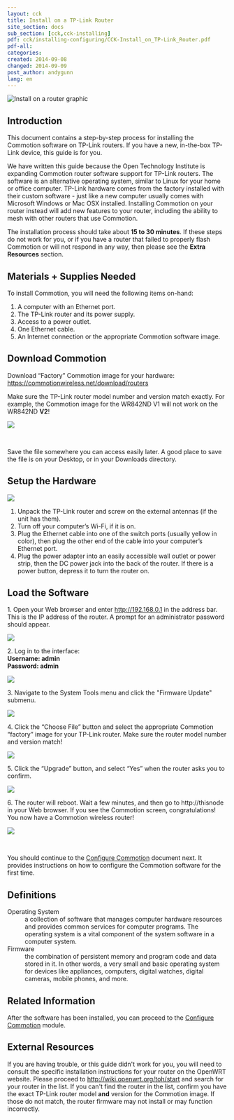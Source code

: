 ```yaml
---
layout: cck
title: Install on a TP-Link Router
site_section: docs
sub_section: [cck,cck-installing]
pdf: cck/installing-configuring/CCK-Install_on_TP-Link_Router.pdf
pdf-all:
categories: 
created: 2014-09-08
changed: 2014-09-09
post_author: andygunn
lang: en
---
```


<p><img alt="Install on a router graphic" src="/files/CCK-Install_TP-Link_intro_graphic.png" style="max-width:600px;" /></p>

<section id="section-introduction">
<h2>Introduction</h2>

<p>This document contains a step-by-step process for installing the Commotion software on TP-Link routers. If you have a new, in-the-box TP-Link device, this guide is for you.</p>

<p>We have written this guide because the Open Technology Institute is expanding Commotion router software support for TP-Link routers. The software is an alternative operating system, similar to Linux for your home or office computer. TP-Link hardware comes from the factory installed with their custom software - just like a new computer usually comes with Microsoft Windows or Mac OSX installed. Installing Commotion on your router instead will add new features to your router, including the ability to mesh with other routers that use Commotion.</p>

<p>The installation process should take about <strong>15 to 30 minutes</strong>. If these steps do not work for you, or if you have a router that failed to properly flash Commotion or will not respond in any way, then please see the <strong>Extra Resources</strong> section.</p>
</section>

<section id="section-materials-and-supplies-needed">
<h2>Materials + Supplies Needed</h2>

<p>To install Commotion, you will need the following items on-hand:</p>

<ol class="rteindent1">
    <li>A computer with an Ethernet port.</li>
    <li>The TP-Link router and its power supply.</li>
    <li>Access to a power outlet.</li>
    <li>One Ethernet cable.</li>
    <li>An Internet connection or the appropriate Commotion software image.</li>
</ol>

</section>

<section id="section-download-commotion">
<h2>Download Commotion</h2>

<p>Download “Factory” Commotion image for your hardware:<br />
<a href="/download/routers">https://commotionwireless.net/download/routers</a></p>

<p>Make sure the TP-Link router model number and version match exactly. For example, the Commotion image for the WR842ND V1 will not work on the WR842ND <strong>V2</strong>!</p>

<p><img src="/files/CCK-Install_TP-Link_download_screenshot.png" style="max-width:700px;" /></p>

<p>&nbsp;</p>

<p class="tip">Save the file somewhere you can access easily later. A good place to save the file is on your Desktop, or in your Downloads directory.</p>
</section>

<section id="setup-the-hardware">
<h2>Setup the Hardware</h2>

<p><img src="/files/CCK-Install_TP-Link_prepare_hardware.png" style="max-width:700px;" /></p>

<ol class="rteindent1">
    <li>Unpack the TP-Link router and screw on the external antennas (if the unit has them).</li>
    <li>Turn off your computer’s Wi-Fi, if it is on.</li>
    <li>Plug the Ethernet cable into one of the switch ports (usually yellow in color), then plug the other end of the cable into your computer’s Ethernet port.</li>
    <li>Plug the power adapter into an easily accessible wall outlet or power strip, then the DC power jack into the back of the router. If there is a power button, depress it to turn the router on.</li>
</ol>
</section>

<section id="load-software">
<h2>Load the Software</h2>

<p>1. Open your Web browser and enter <a href="http://192.168.0.1">http://192.168.0.1</a> in the address bar. This is the IP address of the router. A prompt for an administrator password should appear.</p>
<p><img src="/files/CCK-Install_TP-Link_admin_login1.png" style="max-width:400px;" /></p>

<p>2. Log in to the interface:<br />
<strong>Username: admin<br />
Password: admin</strong></p>

<p><img src="/files/CCK-Install_TP-Link_admin_login2.png" style="max-width:400px;" /></p>

<p>3. Navigate to the System Tools menu and click the "Firmware Update" submenu.</p>
<p><img src="/files/CCK-Install_TP-Link_firmware_menu.png" style="max-width:700px;" /></p>

<p>4. Click the “Choose File” button and select the appropriate Commotion “factory” image for your TP-Link router. Make sure the router model number and version match!</p>
<p><img src="/files/CCK-Install_TP-Link_firmware_upload1.png" style="max-width:700px;" /></p>

<p>5. Click the “Upgrade” button, and select “Yes” when the router asks you to confirm.</p>
<p><img src="/files/CCK-Install_TP-Link_firmware_upload2.png" style="max-width:700px;" /></p>

<p>6. The router will reboot. Wait a few minutes, and then go to http://thisnode in your Web browser. If you see the Commotion screen, congratulations! You now have a Commotion wireless router!</p>
<p><img src="/files/CCK-Install_TP-Link_Commotion_thisnode.png" style="max-width:400px;" /></p>

<p>&nbsp;</p>

<p>You should continue to the <a href="/docs/cck/installing-configuring/configure-commotion">Configure Commotion</a> document next. It provides instructions on how to configure the Commotion software for the first time.</p>
</section>

<section id="section-definitions">
<h2>Definitions</h2>

<dl>
	<dt>Operating System</dt>
	<dd>a collection of software that manages computer hardware resources and provides common services for computer programs. The operating system is a vital component of the system software in a computer system.</dd>
	<dt>Firmware</dt>
	<dd>the combination of persistent memory and program code and data stored in it. In other words, a very small and basic operating system for devices like appliances, computers, digital watches, digital cameras, mobile phones, and more.</dd>
</dl>
</section>

<section class="related-information" id="section-related-information">
<h2>Related Information</h2>

<p>After the software has been installed, you can proceed to the <a href="/docs/cck/installing-configuring/configure-commotion">Configure Commotion</a> module.</p>
</section>

<section class="external-resources" id="section-external-resources">
<h2>External Resources</h2>

<p>If you are having trouble, or this guide didn't work for you, you will need to consult the specific installation instructions for your router on the OpenWRT website. Please proceed to <a href="http://wiki.openwrt.org/toh/start">http://wiki.openwrt.org/toh/start</a> and search for your router in the list. If you can't find the router in the list, confirm you have the exact TP-Link router model <strong>and</strong> version for the Commotion image. If those do not match, the router firmware may not install or may function incorrectly.</p>

</section>
 
